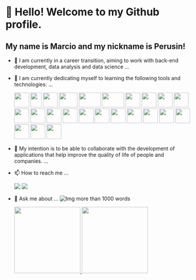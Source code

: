 # 👋 Hello! Welcome to my Github profile.
## My name is Marcio and my nickname is Perusin!

<!-- **P3RUSIN/MARCIO PEROZIN** is a ✨ _special_ ✨ repository GitHub profile.-->

- 🔭 I am currently in a career transition, aiming to work with back-end development, data analysis and data science ...
- 🌱 I am currently dedicating myself to learning the following tools and technologies: ...     
    <div>    
    <img src="https://cdn.jsdelivr.net/gh/devicons/devicon@latest/icons/html5/html5-original-wordmark.svg" height="40" width="40" />    
    <img src="https://cdn.jsdelivr.net/gh/devicons/devicon@latest/icons/javascript/javascript-plain.svg" height="40" width="30" />  
    <img src="https://cdn.jsdelivr.net/gh/devicons/devicon@latest/icons/css3/css3-original-wordmark.svg" height="40" width="40" />  
    <img src="https://cdn.jsdelivr.net/gh/devicons/devicon@latest/icons/anaconda/anaconda-original-wordmark.svg" height="40" width="50" />    
    <img src="https://cdn.jsdelivr.net/gh/devicons/devicon@latest/icons/azure/azure-plain-wordmark.svg" height="40" width="60" />  
    <img src="https://cdn.jsdelivr.net/gh/devicons/devicon@latest/icons/hadoop/hadoop-original-wordmark.svg" height="40" width="60" />
    <img src="https://cdn.jsdelivr.net/gh/devicons/devicon@latest/icons/jquery/jquery-original-wordmark.svg" height="40" width="40" />  
    <img src="https://cdn.jsdelivr.net/gh/devicons/devicon@latest/icons/matplotlib/matplotlib-original-wordmark.svg" height="40" width="40" />  
    <img src="https://cdn.jsdelivr.net/gh/devicons/devicon@latest/icons/mongodb/mongodb-original-wordmark.svg" height="40" width="40" />  
    <img src="https://cdn.jsdelivr.net/gh/devicons/devicon@latest/icons/numpy/numpy-original-wordmark.svg" height="40" width="40" />  
    <img src="https://cdn.jsdelivr.net/gh/devicons/devicon@latest/icons/pandas/pandas-original-wordmark.svg" height="40" width="40" />  
    <img src="https://cdn.jsdelivr.net/gh/devicons/devicon@latest/icons/python/python-original-wordmark.svg" height="40" width="40" />  
    <img src="https://cdn.jsdelivr.net/gh/devicons/devicon@latest/icons/pytorch/pytorch-original-wordmark.svg" height="40" width="40" />  
    <img src="https://cdn.jsdelivr.net/gh/devicons/devicon@latest/icons/pycharm/pycharm-original.svg" height="40" width="40" />  
    <img src="https://cdn.jsdelivr.net/gh/devicons/devicon@latest/icons/pytorch/pytorch-original-wordmark.svg" height="40" width="40" />  
    <img src="https://cdn.jsdelivr.net/gh/devicons/devicon@latest/icons/r/r-plain.svg" height="40" width="40" />  
    <img src="https://cdn.jsdelivr.net/gh/devicons/devicon@latest/icons/scikitlearn/scikitlearn-original.svg" height="40" width="40" />  
    <img src="https://cdn.jsdelivr.net/gh/devicons/devicon@latest/icons/spack/spack-original.svg" height="40" width="40" />  
    <img src="https://cdn.jsdelivr.net/gh/devicons/devicon@latest/icons/sqlite/sqlite-original-wordmark.svg" height="40" width="40" />
    <img src="https://cdn.jsdelivr.net/gh/devicons/devicon@latest/icons/sqldeveloper/sqldeveloper-original.svg" height="40" width="40" />
    <img src="https://cdn.jsdelivr.net/gh/devicons/devicon@latest/icons/stackoverflow/stackoverflow-original-wordmark.svg" height="40" width="40" />
    <img src="https://cdn.jsdelivr.net/gh/devicons/devicon@latest/icons/tensorflow/tensorflow-original.svg" height="40" width="40" />
    <img src="https://cdn.jsdelivr.net/gh/devicons/devicon@latest/icons/java/java-original-wordmark.svg" height="40" width="40" />  
    <img src="https://cdn.jsdelivr.net/gh/devicons/devicon@latest/icons/mysql/mysql-original-wordmark.svg" height="40" width="40" />    
    </div>
           
- 👯 My intention is to be able to collaborate with the development of applications that help improve the quality of life of people and companies. ...
- 📫 How to reach me ...
    <div>
    <a href = "mailto:marcioperozin@gmail.com/"><img loading="lazy" src="https://img.shields.io/badge/Gmail-D14836?style=for-the-badge&logo=gmail&logoColor=white" target="_blank"></a>
    <a href="https://www.linkedin.com/in/marcio-perozin-58162334/" target="_blank"><img loading="lazy" src="https://img.shields.io/badge/-LinkedIn-%230077B5?style=for-the-badge&logo=linkedin&logoColor=white" target="_blank"></a>   
    </div>
  
- 💬 Ask me about ... ![Img more than 1000 words](https://github.com/Perozin/P3RUSINMARCIO/assets/47696277/1ebae380-6e3c-4244-a6f7-81c21bc1e5c2) 

    <div>
    <a href="https://github.com/Perozin">
    <img loading="lazy" height="180em" src="https://github-readme-stats.vercel.app/api/top-langs/?username=Perozin&layout=compact&langs_count=7&theme=dracula"/>
    <img loading="lazy" height="180em" src="https://github-readme-stats.vercel.app/api?username=Perozin&show_icons=true&theme=dracula&include_all_commits=true&count_private=true"/>
    </div>





  

          


  
 
